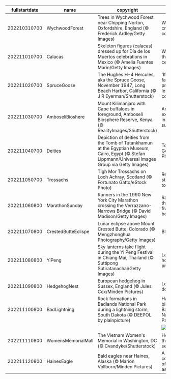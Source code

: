 |fullstartdate|name|copyright|title|image|
|--|--|--|--|--|
202210310700|WychwoodForest|Trees in Wychwood Forest near Chipping Norton, Oxfordshire, England (© Frederick Ardley/Getty Images)|Who's in this creepy copse?|![](/en-US/2022/11/202210310700WychwoodForest.jpg)|
202211010700|Calacas|Skeleton figures (calacas) dressed up for Día de los Muertos celebrations in Mexico (© Amelia Fuentes Marin/Getty Images)|What are they celebrating?|![](/en-US/2022/11/202211010700Calacas.jpg)|
202211020700|SpruceGoose|The Hughes H-4 Hercules, aka the Spruce Goose, November 1947, Long Beach Harbor, California (© J R Eyerman/Shutterstock)|'If it's a failure, I'll probably leave this country'|![](/en-US/2022/11/202211020700SpruceGoose.jpg)|
202211030700|AmboseliBioshere|Mount Kilimanjaro with Cape buffaloes in foreground, Amboseli Biosphere Reserve, Kenya (© RealityImages/Shutterstock)|An experiment in sustainability|![](/en-US/2022/11/202211030700AmboseliBioshere.jpg)|
202211040700|Deities|Depiction of deities from the Tomb of Tutankhamun at the Egyptian Museum, Cairo, Egypt (© Stefan Lippmann/Universal Images Group via Getty Images)|Tomb of the Golden Pharaoh|![](/en-US/2022/11/202211040700Deities.jpg)|
202211050700|Trossachs|Tigh Mor Trossachs on Loch Achray, Scotland (© Fortunato Gatto/eStock Photo)|Reflecting its stylish past today|![](/en-US/2022/11/202211050700Trossachs.jpg)|
202211060800|MarathonSunday|Runners in the 1990 New York City Marathon crossing the Verrazzano-Narrows Bridge (© David Madison/Getty Images)|Racing through the five boroughs|![](/en-US/2022/11/202211060800MarathonSunday.jpg)|
202211070800|CrestedButteEclispe|Lunar eclipse above Mount Crested Butte, Colorado (© Mengzhonghua Photography/Getty Images)|Blood moon|![](/en-US/2022/11/202211070800CrestedButteEclispe.jpg)|
202211080800|YiPeng|Sky lanterns take flight during the Yi Peng Festival in Chiang Mai, Thailand (© Suttipong Sutiratanachai/Getty Images)|Launching hopes and prayers|![](/en-US/2022/11/202211080800YiPeng.jpg)|
202211090800|HedgehogNest|European hedgehog in Sussex, England (© Jules Cox/Minden Pictures)|Look, but don't touch|![](/en-US/2022/11/202211090800HedgehogNest.jpg)|
202211100800|BadLightning|Rock formations in Badlands National Park during a lightning storm, South Dakota (© DEEPOL by plainpicture)|Happy birthday, Badlands National Park|![](/en-US/2022/11/202211100800BadLightning.jpg)|
||||![](/en-US/2022/11/.jpg)|
202211110800|WomensMemorialMall|The Vietnam Women's Memorial in Washington, DC (© Cvandyke/Shutterstock)|Honoring those who served|![](/en-US/2022/11/202211110800WomensMemorialMall.jpg)|
202211120800|HainesEagle|Bald eagles near Haines, Alaska (© Marion Vollborn/Minden Pictures)|A convocation of eagles assembles|![](/en-US/2022/11/202211120800HainesEagle.jpg)|
